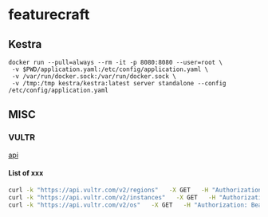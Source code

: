 # featurecraft

## Kestra

```
docker run --pull=always --rm -it -p 8080:8080 --user=root \
 -v $PWD/application.yaml:/etc/config/application.yaml \
 -v /var/run/docker.sock:/var/run/docker.sock \
 -v /tmp:/tmp kestra/kestra:latest server standalone --config /etc/config/application.yaml
 ```

## MISC

### VULTR

[api](https://www.vultr.com/api/)

#### List of xxx

```bash
curl -k "https://api.vultr.com/v2/regions"   -X GET   -H "Authorization: Bearer ${VULTR_API_KEY}"
curl -k "https://api.vultr.com/v2/instances"   -X GET   -H "Authorization: Bearer ${VULTR_API_KEY}"
curl -k "https://api.vultr.com/v2/os"   -X GET   -H "Authorization: Bearer ${VULTR_API_KEY}"
```
